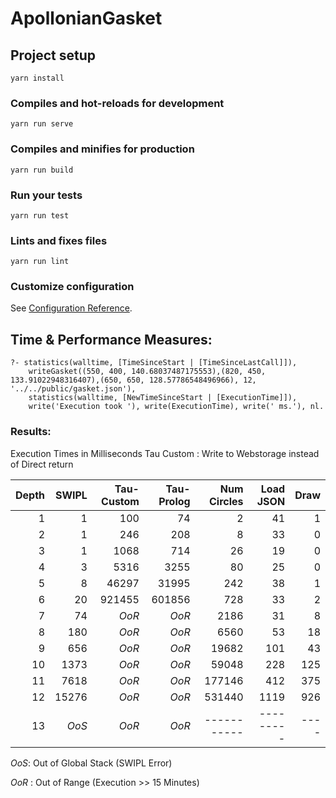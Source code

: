 # ApollonianGasket

## Project setup
```
yarn install
```

### Compiles and hot-reloads for development
```
yarn run serve
```

### Compiles and minifies for production
```
yarn run build
```

### Run your tests
```
yarn run test
```

### Lints and fixes files
```
yarn run lint
```

### Customize configuration
See [Configuration Reference](https://cli.vuejs.org/config/).

## Time & Performance Measures:
```
?- statistics(walltime, [TimeSinceStart | [TimeSinceLastCall]]),
    writeGasket((550, 400, 140.68037487175553),(820, 450, 133.91022948316407),(650, 650, 128.57786548496966), 12, '../../public/gasket.json'),
    statistics(walltime, [NewTimeSinceStart | [ExecutionTime]]),
    write('Execution took '), write(ExecutionTime), write(' ms.'), nl.
```

### Results:
Execution Times in Milliseconds
Tau Custom : Write to Webstorage instead of Direct return
<!-- |    | Execution Time [ms]                 |||   |  |  | -->
|Depth    | SWIPL | Tau-Custom | Tau-Prolog | Num Circles | Load JSON | Draw |
|--------:|------:|-----------:|-----------:|------------:|----------:|-----:|
|  1      |     1 |        100 |         74 |           2 |        41 |    1 |
|  2      |     1 |        246 |        208 |           8 |        33 |    0 |
|  3      |     1 |       1068 |        714 |          26 |        19 |    0 |
|  4      |     3 |       5316 |       3255 |          80 |        25 |    0 |
|  5      |     8 |      46297 |      31995 |         242 |        38 |    1 |
|  6      |    20 |     921455 |     601856 |         728 |        33 |    2 |
|  7      |    74 | _OoR_      | _OoR_      |        2186 |        31 |    8 |
|  8      |   180 | _OoR_      | _OoR_      |        6560 |        53 |   18 |
|  9      |   656 | _OoR_      | _OoR_      |       19682 |       101 |   43 |
| 10      |  1373 | _OoR_      | _OoR_      |       59048 |       228 |  125 |
| 11      |  7618 | _OoR_      | _OoR_      |      177146 |       412 |  375 |
| 12      | 15276 | _OoR_      | _OoR_      |      531440 |      1119 |  926 |
| 13      | _OoS_ | _OoR_      | _OoR_      | ----------- | --------- | ---- |

_OoS_: Out of Global Stack (SWIPL Error)

_OoR_ : Out of Range (Execution >> 15 Minutes)

